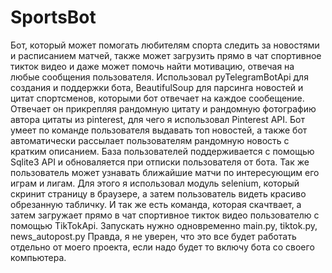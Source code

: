 # SportsBot
Бот, который может помогать любителям спорта следить за новостями и расписанием матчей, также может загрузить прямо в чат спортивное тикток видео и даже может помочь найти мотивацию, отвечая на любые сообщения пользователя. Использовал pyTelegramBotApi для создания и поддержки бота, BeautifulSoup для парсинга новостей и цитат спортсменов, которыми бот отвечает на каждое сообещение. Отвечает он прикрепляя рандомную цитату и рандомную фотографию автора цитаты из pinterest, для чего я использовал Pinterest API. Бот умеет по команде пользователя выдавать топ новостей, а также бот автоматически рассылает пользователям рандомную новость с кратким описанием. База пользователей поддерживается с помощью Sqlite3 API и обноваляется при отписки пользователя от бота. Так же пользователь может узнавать ближайшие матчи по интересующим его играм и лигам. Для этого я использовал модуль selenium, который скринит страницу в браузере, а затем пользователь видеть красиво обрезанную табличку. И так же есть команда, которая скачтвает, а затем загружает прямо в чат спортивное тикток видео пользователю с помощью TikTokApi.
Запускать нужно одновременно main.py, tiktok.py, news_autopost.py
Правда, я не уверен, что это все будет работать отдельно от моего проекта, если надо будет то включу бота со своего компьютера.

